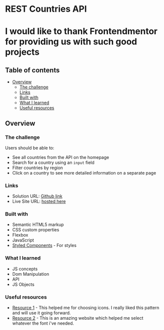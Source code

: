 # REST Countries API 

# I would like to thank Frontendmentor for providing us with such good projects
## Table of contents

- [Overview](#overview)
  - [The challenge](#the-challenge)
  - [Links](#links)
  - [Built with](#built-with)
  - [What I learned](#what-i-learned)
  - [Useful resources](#useful-resources)

## Overview

### The challenge

Users should be able to:

- See all countries from the API on the homepage
- Search for a country using an `input` field
- Filter countries by region
- Click on a country to see more detailed information on a separate page

### Links

- Solution URL: [Github link](https://github.com/Rataash99/REST-Countries-API)
- Live Site URL: [hosted here](https://visionary-piroshki-40ed6c.netlify.app)

### Built with

- Semantic HTML5 markup
- CSS custom properties
- Flexbox
- JavaScript
- [Styled Components](https://fontawesome.com) - For styles

### What I learned

- JS concepts
- Dom Manipulation
- API
- JS Objects

### Useful resources

- [Resource 1](https://www.fontawesome.com) - This helped me for choosing icons. I really liked this pattern and will use it going forward.
- [Resource 2](https://fonts.google.com) - This is an amazing website which helped me select whatever the font i've needed.
